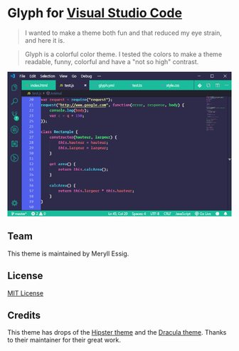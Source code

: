 # Glyph for [Visual Studio Code](http://code.visualstudio.com/)

> I wanted to make a theme both fun and that reduced my eye strain, and here it is.

> Glyph is a colorful color theme. I tested the colors to make a theme readable, funny, colorful and have a "not so high" contrast.

![Glyph Theme](https://raw.githubusercontent.com/MeryllEssig/vscode-glyph-theme/master/glyph-theme.png)

## Team

This theme is maintained by Meryll Essig. 

## License

[MIT License](https://github.com/MeryllEssig/vscode-glyph-theme/blob/master/LICENSE)

## Credits

This theme has drops of the [Hipster theme](https://github.com/ModoNoob/vscode-hipster-theme) and the [Dracula theme](https://github.com/dracula/visual-studio-code). Thanks to their maintainer for their great work.
